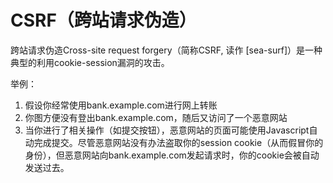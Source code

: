 # CSRF（跨站请求伪造）
跨站请求伪造Cross-site request forgery（简称CSRF, 读作 [sea-surf]）是一种典型的利用cookie-session漏洞的攻击。

举例：
1. 假设你经常使用bank.example.com进行网上转账
2. 你图方便没有登出bank.example.com，随后又访问了一个恶意网站
3. 当你进行了相关操作（如提交按钮），恶意网站的页面可能使用Javascript自动完成提交。尽管恶意网站没有办法盗取你的session cookie（从而假冒你的身份），但恶意网站向bank.example.com发起请求时，你的cookie会被自动发送过去。